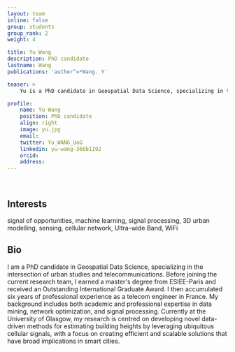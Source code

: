```yaml
---
layout: team
inline: false
group: students
group_rank: 2
weight: 4

title: Yu Wang
description: PhD candidate
lastname: Wang
publications: 'author^=*Wang. Y'

teaser: >
    Yu is a PhD candidate in Geospatial Data Science, specializing in the intersection of urban studies and telecommunications.

profile:
    name: Yu Wang
    position: PhD candidate
    align: right
    image: yu.jpg
    email: 
    twitter: Yu_WANG_UoG
    linkedin: yu-wang-366b1192
    orcid:
    address:
---
```

<br>

## Interests 
signal of opportunities, machine learning, signal processing, 3D urban modelling, sensing, cellular network, Ultra-wide Band, WiFi

## Bio
I am a PhD candidate in Geospatial Data Science, specializing in the intersection of urban studies and telecommunications. Before joining the current research team, I earned a master's degree from ESIEE-Paris and received an Outstanding International Graduate Award. I then accumulated six years of professional experience as a telecom engineer in France. My background includes both academic and professional expertise in data mining, network optimization, and signal processing. Currently at the University of Glasgow, my research is centred on developing novel data-driven methods for estimating building heights by leveraging ubiquitous cellular signals, with a focus on creating efficient and scalable solutions that have broad implications in smart cities. 
